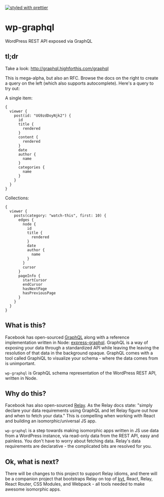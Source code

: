 [![styled with prettier](https://img.shields.io/badge/styled_with-prettier-ff69b4.svg)](https://github.com/prettier/prettier)

# wp-graphql
WordPress REST API exposed via GraphQL

## tl;dr

Take a look: http://graphql.highforthis.com/graphql

This is mega-alpha, but also an RFC. Browse the docs on the right to create a query on the left (which also supports autocomplete). Here's a query to try out:

A single item:
```
{
  viewer {
    post(id: "UG9zdDoyNjk2") {
      id
      title {
        rendered
      }
      content {
        rendered
      }
      date
      author {
        name
      }
      categories {
        name
      }
    }
  }
}
```

Collections:
```
{
  viewer {
    posts(category: "watch-this", first: 10) {
      edges {
        node {
          id
          title {
            rendered
          }
          date
          author {
            name
          }
        }
        cursor
      }
      pageInfo {
        startCursor
        endCursor
        hasNextPage
        hasPreviousPage
      }
    }
  }
}

```

## What is this?

Facebook has open-sourced [GraphQL](http://graphql.org/) along with a reference implementation written in Node: [express-graphql](https://github.com/graphql/express-graphql). GraphQL is a way of exposing your data through a standardized API while leaving the leaving the resolution of that data in the background opaque. GraphQL comes with a tool called GraphiQL to visualize your schema - where the data comes from is unimportant.

`wp-graphql` is GraphQL schema representation of the WordPress REST API, written in Node.

## Why do this?

Facebook has also open-sourced [Relay](https://facebook.github.io/relay/). As the Relay docs state: "simply declare your data requirements using GraphQL and let Relay figure out how and when to fetch your data." This is compelling when working with React and building an isomorphic/universal JS app.

`wp-graphql` is a step towards making isomorphic apps written in JS use data from a WordPress instance, via read-only data from the REST API, easy and painless. You don't have to worry about fetching data. Relay's data requirements are declarative - the complicated bits are resolved for you.

## Ok, what is next?

There will be changes to this project to support Relay idioms, and there will be a companion project that bootstraps Relay on top of [kyt](https://github.com/nytimes/kyt), React, Relay, React Router, CSS Modules, and Webpack - all tools needed to make awesome isomorphic apps.
